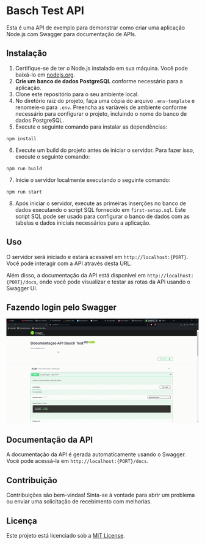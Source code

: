 # Basch Test API

Esta é uma API de exemplo para demonstrar como criar uma aplicação Node.js com Swagger para documentação de APIs.

## Instalação

1. Certifique-se de ter o Node.js instalado em sua máquina. Você pode baixá-lo em [nodejs.org](https://nodejs.org/).
2. **Crie um banco de dados PostgreSQL** conforme necessário para a aplicação.
3. Clone este repositório para o seu ambiente local.
4. No diretório raiz do projeto, faça uma cópia do arquivo `.env-template` e renomeie-o para `.env`. Preencha as variáveis de ambiente conforme necessário para configurar o projeto, incluindo o nome do banco de dados PostgreSQL.
5. Execute o seguinte comando para instalar as dependências:

```
npm install
```

6. Execute um build do projeto antes de iniciar o servidor. Para fazer isso, execute o seguinte comando:

```
npm run build
```

7. Inicie o servidor localmente executando o seguinte comando:

```
npm run start
```

8. Após iniciar o servidor, execute as primeiras inserções no banco de dados executando o script SQL fornecido em `first-setup.sql`. Este script SQL pode ser usado para configurar o banco de dados com as tabelas e dados iniciais necessários para a aplicação.

## Uso

O servidor será iniciado e estará acessível em `http://localhost:{PORT}`. Você pode interagir com a API através desta URL.

Além disso, a documentação da API está disponível em `http://localhost:{PORT}/docs`, onde você pode visualizar e testar as rotas da API usando o Swagger UI.

## Fazendo login pelo Swagger

![GIF de exemplo](./public/media/gifs/swagger-example.gif)

## Documentação da API

A documentação da API é gerada automaticamente usando o Swagger. Você pode acessá-la em `http://localhost:{PORT}/docs`.

## Contribuição

Contribuições são bem-vindas! Sinta-se à vontade para abrir um problema ou enviar uma solicitação de recebimento com melhorias.

## Licença

Este projeto está licenciado sob a [MIT License](https://opensource.org/licenses/MIT).
